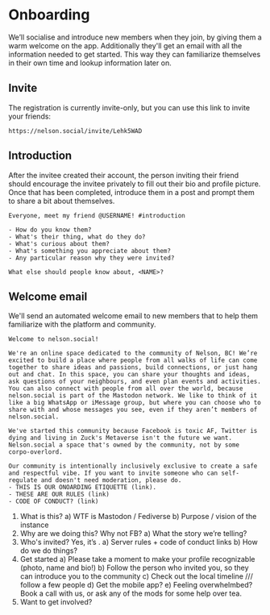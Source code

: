 # Onboarding

We’ll socialise and introduce new members when they join, by giving them a warm welcome on the app. Additionally they'll get an email with all the information needed to get started. This way they can familiarize themselves in their own time and lookup information later on.

## Invite

The registration is currently invite-only, but you can use this link to invite your friends:

```
https://nelson.social/invite/Lehk5WAD
```

## Introduction

After the invitee created their account, the person inviting their friend should encourage the invitee privately to fill out their bio and profile picture. Once that has been completed, introduce them in a post and prompt them to share a bit about themselves.

```
Everyone, meet my friend @USERNAME! #introduction

- How do you know them?
- What's their thing, what do they do?
- What's curious about them?
- What's something you appreciate about them?
- Any particular reason why they were invited?

What else should people know about, <NAME>?
```

## Welcome email

We'll send an automated welcome email to new members that to help them familiarize with the platform and community.

```
Welcome to nelson.social!

We're an online space dedicated to the community of Nelson, BC! We’re excited to build a place where people from all walks of life can come together to share ideas and passions, build connections, or just hang out and chat. In this space, you can share your thoughts and ideas, ask questions of your neighbours, and even plan events and activities. You can also connect with people from all over the world, because nelson.social is part of the Mastodon network. We like to think of it like a big WhatsApp or iMessage group, but where you can choose who to share with and whose messages you see, even if they aren’t members of nelson.social.

We've started this community because Facebook is toxic AF, Twitter is dying and living in Zuck's Metaverse isn't the future we want. Nelson.social a space that's owned by the community, not by some corpo-overlord.

Our community is intentionally inclusively exclusive to create a safe and respectful vibe. If you want to invite someone who can self-regulate and doesn't need moderation, please do.
- THIS IS OUR ONOARDING ETIQUETTE (link).
- THESE ARE OUR RULES (link)
- CODE OF CONDUCT? (link)
```

1. What is this?
  a) WTF is Mastodon / Fediverse
  b) Purpose / vision of the instance
2. Why are we doing this? Why not FB?
  a) What the story we’re telling?
3. Who's invited? Yes, it’s .
  a) Server rules + code of conduct links
  b) How do we do things?
4. Get started
  a) Please take a moment to make your profile recognizable (photo, name and bio!)
  b) Follow the person who invited you, so they can introduce you to the community
  c) Check out the local timeline /// follow a few people
  d) Get the mobile app?
  e) Feeling overwhelmbed? Book a call with us, or ask any of the mods for some help over tea.
5. Want to get involved?

